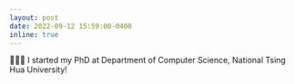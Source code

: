 ```yaml
---
layout: post
date: 2022-09-12 15:59:00-0400
inline: true
---
```


👩🏻‍💻 I started my PhD at Department of Computer Science, National Tsing Hua University! 

